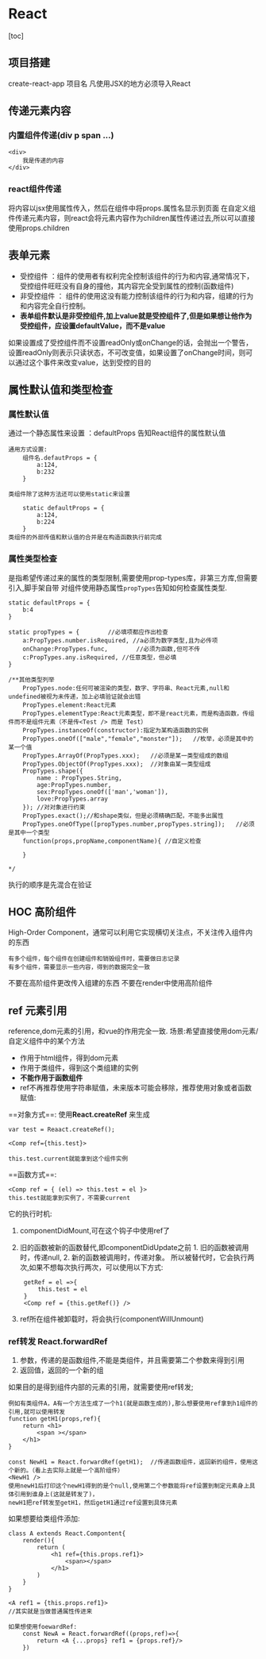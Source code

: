 # React 

[toc]

## 项目搭建

create-react-app 项目名
凡使用JSX的地方必须导入React

## 传递元素内容

### 内置组件传递(div p span ...)

    <div>
        我是传递的内容
    </div>

### react组件传递

将内容以jsx使用属性传入，然后在组件中将props.属性名显示到页面
在自定义组件传递元素内容，则react会将元素内容作为children属性传递过去,所以可以直接使用props.children

## 表单元素

* 受控组件 ：组件的使用者有权利完全控制该组件的行为和内容,通常情况下，受控组件旺旺没有自身的撞他，其内容完全受到属性的控制(函数组件)
* 非受控组件 ： 组件的使用这没有能力控制该组件的行为和内容，组建的行为和内容完全自行控制。
* **表单组件默认是非受控组件,加上value就是受控组件了,但是如果想让他作为受控组件，应设置defaultValue，而不是value**

如果设置成了受控组件而不设置readOnly或onChange的话，会抛出一个警告，设置readOnly则表示只读状态，不可改变值，如果设置了onChange时间，则可以通过这个事件来改变value，达到受控的目的

## 属性默认值和类型检查

### 属性默认值

通过一个静态属性来设置 ：defaultProps 告知React组件的属性默认值

    通用方式设置:
        组件名.defautProps = {
            a:124,
            b:232
        }
    
    类组件除了这种方法还可以使用static来设置
    
        static defaultProps = {
            a:124,
            b:224
        }
    类组件的外部传值和默认值的合并是在构造函数执行前完成

### 属性类型检查

是指希望传递过来的属性的类型限制,需要使用prop-types库，非第三方库,但需要引入,脚手架自带
对组件使用静态属性```propTypes```告知如何检查属性类型.

    static defaultProps = {
        b:4
    }

    static propTypes = {        //必填项都应作出检查
        a:PropTypes.number.isRequired, //a必须为数字类型,且为必传项 
        onChange:PropTypes.func,        //必须为函数,但可不传
        c:PropTypes.any.isRequired, //任意类型，但必填
    }

    /**其他类型列举
        PropTypes.node:任何可被渲染的类型，数字、字符串、React元素,null和undefined被视为未传递，加上必填验证就会出错
        PropTypes.element:React元素
        PropTypes.elementType:React元素类型，即不是react元素，而是构造函数，传组件而不是组件元素（不是传<Test /> 而是 Test）   
        PropTypes.instanceOf(constructor):指定为某构造函数的实例
        PropTypes.oneOf(["male","female","monster"]);   //枚举，必须是其中的某一个值
        PropTypes.ArrayOf(PropTypes.xxx);   //必须是某一类型组成的数组
        PropTypes.ObjectOf(PropTypes.xxx);  //对象由某一类型组成
        PropTypes.shape({
            name : PropTypes.String,
            age:PropTypes.number,
            sex:PropTypes.oneOf(['man','woman']),
            love:PropTypes.array
        }); //对对象进行约束
        PropTypes.exact();//和shape类似，但是必须精确匹配，不能多出属性
        PropTypes.oneOfType([propTypes.number,propTypes.string]);   //必须是其中一个类型
        function(props,propName,componentName){ //自定义检查

        }

    */
执行的顺序是先混合在验证

## HOC 高阶组件

High-Order Component，通常可以利用它实现横切关注点，不关注传入组件内的东西

    有多个组件，每个组件在创建组件和销毁组件时，需要做日志记录
    有多个组件，需要显示一些内容，得到的数据完全一致
不要在高阶组件更改传入组建的东西
不要在render中使用高阶组件

## ref 元素引用

reference,dom元素的引用，和vue的作用完全一致.
场景:希望直接使用dom元素/自定义组件中的某个方法

- 作用于html组件，得到dom元素
- 作用于类组件，得到这个类组建的实例
- **不能作用于函数组件**
- ref不再推荐使用字符串赋值，未来版本可能会移除，推荐使用对象或者函数赋值:

==对象方式==:
使用**React.createRef** 来生成
    
    var test = Reaact.createRef();

    <Comp ref={this.test}>

    this.test.current就能拿到这个组件实例

==函数方式==:

    <Comp ref = { (el) => this.test = el }>
    this.test就能拿到实例了，不需要current
它的执行时机:

1. componentDidMount,可在这个钩子中使用ref了
2. 旧的函数被新的函数替代,即componentDidUpdate之前
       1. 旧的函数被调用时，传递null,
       2. 新的函数被调用时，传递对象。
   所以被替代时，它会执行两次,如果不想每次执行两次，可以使用以下方式:

        getRef = el =>{
            this.test = el 
        }
        <Comp ref = {this.getRef()} />
3. ref所在组件被卸载时，将会执行(componentWillUnmount)

### ref转发 React.forwardRef

1. 参数，传递的是函数组件,不能是类组件，并且需要第二个参数来得到引用
2. 返回值，返回的一个新的组

如果目的是得到组件内部的元素的引用，就需要使用ref转发;

    例如有类组件A，A有一个方法生成了一个h1(就是函数生成的),那么想要使用ref拿到h1组件的引用,就可以使用转发
    function getH1(props,ref){
        return <h1>
            <span ></span>
        </h1>
    }

    const NewH1 = React.forwardRef(getH1);  //传递函数组件，返回新的组件，使用这个新的。（看上去实际上就是一个高阶组件）
    <NewH1 />
    使用newH1后打印这个newH1得到的是个null,使用第二个参数能将ref设置到制定元素身上具体引用到谁身上(这就是转发了)，
    newH1把ref转发至getH1，然后getH1通过ref设置到具体元素

如果想要给类组件添加:

    class A extends React.Compontent{
        render(){
            return (
                <h1 ref={this.props.ref1}>
                    <span></span>
                </h1>
            )
        }
    }

    <A ref1 = {this.props.ref1}>
    //其实就是当做普通属性传进来

    如果想使用foewardRef:
        const NewA = React.forwardRef((props,ref)=>{
            return <A {...props} ref1 = {props.ref}/>
        })

